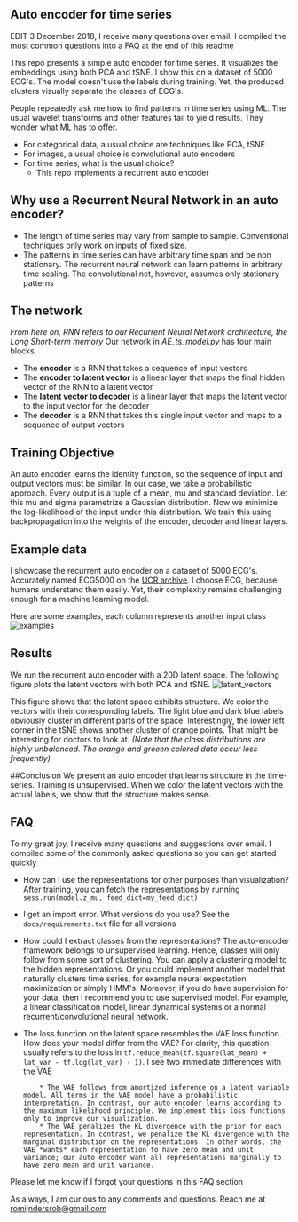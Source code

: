 ## Auto encoder for time series

EDIT 3 December 2018, I receive many questions over email. I compiled the most common questions into a FAQ at the end of this readme

This repo presents a simple auto encoder for time series. It visualizes the embeddings using both PCA and tSNE. I show this on a dataset of 5000 ECG's. The model doesn't use
the labels during training. Yet, the produced clusters visually separate the classes of ECG's.

People repeatedly ask me how to find patterns in time series using ML. The usual wavelet transforms and other features fail to yield results. They wonder
what ML has to offer. 

  * For categorical data, a usual choice are techniques like PCA, tSNE. 
  * For images, a usual choice is convolutional auto encoders
  * For time series, what is the usual choice?
    * This repo implements a recurrent auto encoder

## Why use a Recurrent Neural Network in an auto encoder?

  * The length of time series may vary from sample to sample. Conventional techniques only work on inputs of fixed size.
  * The patterns in time series can have arbitrary time span and be non stationary. The recurrent neural network can learn patterns in arbitrary time scaling.
The convolutional net, however, assumes only stationary patterns

## The network
_From here on, RNN refers to our Recurrent Neural Network architecture, the Long Short-term memory_
Our network in *AE_ts_model.py* has four main blocks

  * The **encoder** is a RNN that takes a sequence of input vectors
  * The **encoder to latent vector** is a linear layer that maps the final hidden vector of the RNN to a latent vector
  * The **latent vector to decoder** is a linear layer that maps the latent vector to the input vector for the decoder
  * The **decoder** is a RNN that takes this single input vector and maps to a sequence of output vectors

## Training Objective
An auto encoder learns the identity function, so the sequence of input and output vectors must be similar. In our case, we take a probabilistic approach.
Every output is a tuple of a mean, mu and standard deviation. Let this mu and sigma parametrize a Gaussian distribution. Now we minimize the log-likelihood
of the input under this distribution. We train this using backpropagation into the weights of the encoder, decoder and linear layers.

## Example data
I showcase the recurrent auto encoder on a dataset of 5000 ECG's. Accurately named ECG5000 on the [UCR archive](http://www.cs.ucr.edu/~eamonn/time_series_data/). I choose
ECG, because humans understand them easily. Yet, their complexity remains challenging enough for a machine learning model.

Here are some examples, each column represents another input class
![examples](https://github.com/RobRomijnders/AE_ts/blob/master/im/data_examples.png?raw=true)

## Results
We run the recurrent auto encoder with a 20D latent space. The following figure plots the latent vectors with both PCA and tSNE. 
![latent_vectors](https://github.com/RobRomijnders/AE_ts/blob/master/im/latent_vectors2.png?raw=true)

This figure shows that the latent space exhibits structure. We color the vectors with their corresponding labels. The light blue and
dark blue labels obviously cluster in different parts of the space. Interestingly, the lower left corner in the tSNE shows another cluster of
orange points. That might be interesting for doctors to look at. 
_(Note that the class distributions are highly unbalanced. The orange and greeen colored data occur less frequently)_

##Conclusion
We present an auto encoder that learns structure in the time-series. Training is unsupervised. When we color the latent vectors with the actual labels,
we show that the structure makes sense. 

## FAQ
To my great joy, I receive many questions and suggestions over email. I compiled some of the commonly asked questions so you can get started quickly

  * How can I use the representations for other purposes than visualization?
  		After training, you can fetch the representations by running `sess.run(model.z_mu, feed_dict=my_feed_dict)`

  * I get an import error. What versions do you use?
  		See the `docs/requirements.txt` file for all versions
  
  * How could I extract classes from the representations?
  		The auto-encoder framework belongs to unsupervised learning. Hence, classes will only follow from some sort of clustering. You can apply a clustering model to the hidden representations. Or you could implement another model that naturally clusters time series, for example neural expectation maximization or simply HMM's.
  		Moreover, if you do have supervision for your data, then I recommend you to use supervised model. For example, a linear classification model, linear dynamical systems or a normal recurrent/convolutional neural network.

  * The loss function on the latent space resembles the VAE loss function. How does your model differ from the VAE?
  		For clarity, this question usually refers to the loss in `tf.reduce_mean(tf.square(lat_mean) + lat_var - tf.log(lat_var) - 1)`. I see two immediate differences with the VAE
  		
  			* The VAE follows from amortized inference on a latent variable model. All terms in the VAE model have a probabilistic interpretation. In contrast, our auto encoder learns according to the maximum likelihood principle. We implement this loss functions only to improve our visualization.
  			* The VAE penalizes the KL divergence with the prior for each representation. In contrast, we penalize the KL divergence with the marginal distribution on the representations. In other words, the VAE *wants* each representation to have zero mean and unit variance; our auto encoder want all representations marginally to have zero mean and unit variance. 

Please let me know if I forgot your questions in this FAQ section

As always, I am curious to any comments and questions. Reach me at romijndersrob@gmail.com

